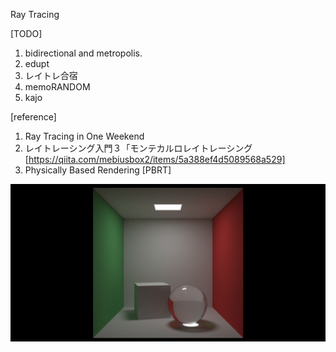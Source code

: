 Ray Tracing

[TODO]
1. bidirectional and metropolis.
2. edupt
3. レイトレ合宿
4. memoRANDOM
5. kajo

[reference]
1. Ray Tracing in One Weekend
2. レイトレーシング入門３「モンテカルロレイトレーシング[https://qiita.com/mebiusbox2/items/5a388ef4d5089568a529]
3. Physically Based Rendering [PBRT]

[![link text](./screenshots/22.png)](./screenshots/22.png)
